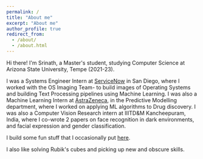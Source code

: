```yaml
---
permalink: /
title: "About me"
excerpt: "About me"
author_profile: true
redirect_from: 
  - /about/
  - /about.html
---
```


Hi there!
I'm Srinath, a Master's student, studying Computer Science at Arizona State University, Tempe (2021-23).

I was a Systems Engineer Intern at [ServiceNow](https://www.servicenow.com/) in San Diego, where I worked with the OS Imaging Team- to build images of Operating Systems and building Text Processing pipelines using Machine Learning. I was also a Machine Learning Intern at [AstraZeneca](https://www.linkedin.com/company/astrazeneca/), in the Predictive Modelling department, where I worked on applying ML algorithms to Drug discovery. I was also a Computer Vision Research intern at IIITD&M Kancheepuram, India, where I co-wrote 2 papers on face recognition in dark environments, and facial expression and gender classification.

I build some fun stuff that I occasionally put [here](https://srinathvrao.github.io/year-archive/).

I also like solving Rubik's cubes and picking up new and obscure skills.
